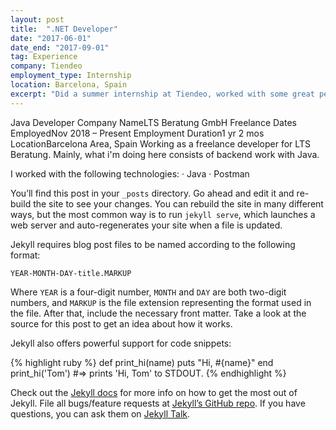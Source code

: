```yaml
---
layout: post
title:  ".NET Developer"
date: "2017-06-01"
date_end: "2017-09-01"
tag: Experience
company: Tiendeo
employment_type: Internship
location: Barcelona, Spain
excerpt: "Did a summer internship at Tiendeo, worked with some great people and learned a lot through the process."
---
```


Java Developer
Company NameLTS Beratung GmbH Freelance
Dates EmployedNov 2018 – Present
Employment Duration1 yr 2 mos
LocationBarcelona Area, Spain
Working as a freelance developer for LTS Beratung.
Mainly, what i'm doing here consists of backend work with Java.

I worked with the following technologies:
· Java
· Postman

You’ll find this post in your `_posts` directory. Go ahead and edit it and re-build the site to see your changes. You can rebuild the site in many different ways, but the most common way is to run `jekyll serve`, which launches a web server and auto-regenerates your site when a file is updated.

Jekyll requires blog post files to be named according to the following format:

`YEAR-MONTH-DAY-title.MARKUP`

Where `YEAR` is a four-digit number, `MONTH` and `DAY` are both two-digit numbers, and `MARKUP` is the file extension representing the format used in the file. After that, include the necessary front matter. Take a look at the source for this post to get an idea about how it works.

Jekyll also offers powerful support for code snippets:

{% highlight ruby %}
def print_hi(name)
  puts "Hi, #{name}"
end
print_hi('Tom')
#=> prints 'Hi, Tom' to STDOUT.
{% endhighlight %}

Check out the [Jekyll docs][jekyll-docs] for more info on how to get the most out of Jekyll. File all bugs/feature requests at [Jekyll’s GitHub repo][jekyll-gh]. If you have questions, you can ask them on [Jekyll Talk][jekyll-talk].

[jekyll-docs]: https://jekyllrb.com/docs/home
[jekyll-gh]:   https://github.com/jekyll/jekyll
[jekyll-talk]: https://talk.jekyllrb.com/
